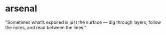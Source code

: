 # arsenal

"Sometimes what’s exposed is just the surface — dig through layers, follow the notes, and read between the lines."

